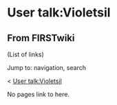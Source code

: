 # User talk:Violetsil

## From FIRSTwiki

(List of links)

Jump to: navigation, search

< [User talk:Violetsil](/index.php?title=User_talk:Violetsil&redirect=no "User talk:Violetsil")

No pages link to here.
